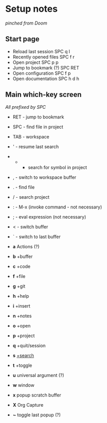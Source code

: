 # Setup notes
*pinched from Doom*

## Start page

- Reload last session SPC q l
- Recently opened files SPC f r
- Open project SPC p p
- Jump to bookmark (?) SPC RET
- Open configuration SPC f p
- Open documentation SPC h d h

## Main which-key screen

*All prefixed by SPC*

- RET - jump to bookmark
- SPC - find file in project
- TAB - workspace
- '   - resume last search
- *   - search for symbol in project
- ,   - switch to workspace buffer
- .   - find file
- /   - search project
- :   - M-x (invoke command - not necessary)
- ;   - eval expression (not necessary)
- <   - switch buffer
- `   - switch to last buffer

- **a** Actions (?)
- **b** +buffer
- **c** +code
- **f** +file
- **g** +git
- **h** +help
- **i** +insert
- **n** +notes
- **o** +open
- **p** +project
- **q** +quit/session
- **s** [+search](+search.md)
- **t** +toggle
- **u** universal argument (?)
- **w** window
- **x** popup scratch buffer
- **X** Org Capture
- **~** toggle last popup (?)
